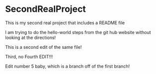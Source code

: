 # SecondRealProject
This is my second real project that includes a README file

I am trying to do the hello-world steps from the git hub website without looking at the directions!

This is a second edit of the same file!

Third, no Fourth EDIT!!!

Edit number 5 baby, which is a branch off of the first branch!
